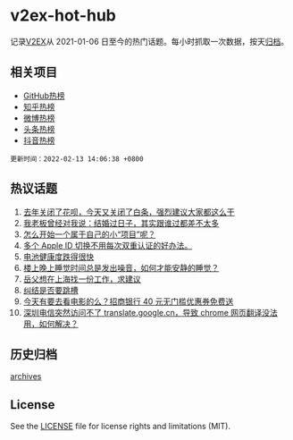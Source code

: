 # v2ex-hot-hub

 记录[V2EX](https://www.v2ex.com/)从 2021-01-06 日至今的热门话题。每小时抓取一次数据，按天[归档](archives)。
 
 ## 相关项目

- [GitHub热榜](https://github.com/snaildev/github-hot-hub)
- [知乎热榜](https://github.com/snaildev/zhihu-hot-hub)
- [微博热榜](https://github.com/snaildev/weibo-hot-hub)
- [头条热榜](https://github.com/snaildev/toutiao-hot-hub)
- [抖音热榜](https://github.com/snaildev/douyin-hot-hub)


 `更新时间：2022-02-13 14:06:38 +0800`

## 热议话题

1. [去年关闭了花呗，今天又关闭了白条，强烈建议大家都这么干](https://www.v2ex.com/t/833428)
1. [我老板曾经对我说：结婚过日子，其实跟谁过都差不太多](https://www.v2ex.com/t/833445)
1. [怎么开始一个属于自己的小“项目”呢？](https://www.v2ex.com/t/833407)
1. [多个 Apple ID 切换不用每次双重认证的好办法。](https://www.v2ex.com/t/833395)
1. [电池健康度跌得很快](https://www.v2ex.com/t/833412)
1. [楼上晚上睡觉时间总是发出噪音，如何才能安静的睡觉？](https://www.v2ex.com/t/833484)
1. [岳父想在上海找一份工作，求建议](https://www.v2ex.com/t/833470)
1. [纠结是否要跳槽](https://www.v2ex.com/t/833515)
1. [今天有要去看电影的么？招商银行 40 元无门槛优惠券免费送](https://www.v2ex.com/t/833512)
1. [深圳电信突然访问不了 translate.google.cn，导致 chrome 网页翻译没法用，如何解决？](https://www.v2ex.com/t/833520)

## 历史归档

[archives](archives)

## License

See the [LICENSE](LICENSE) file for license rights and limitations (MIT).
